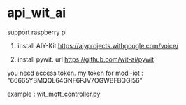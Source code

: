 # api_wit_ai

support raspberry pi


1. install AIY-Kit https://aiyprojects.withgoogle.com/voice/

2. install pywit. url https://github.com/wit-ai/pywit


you need access token.
my token for modi-iot : "66665YBMQQL64GNF6PJV7OGWBFBQGI56"

example : wit_mqtt_controller.py


